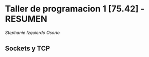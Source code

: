 # Taller de programacion 1 [75.42] - **RESUMEN**
###### Stephanie Izquierdo Osorio


## **Sockets y TCP**
